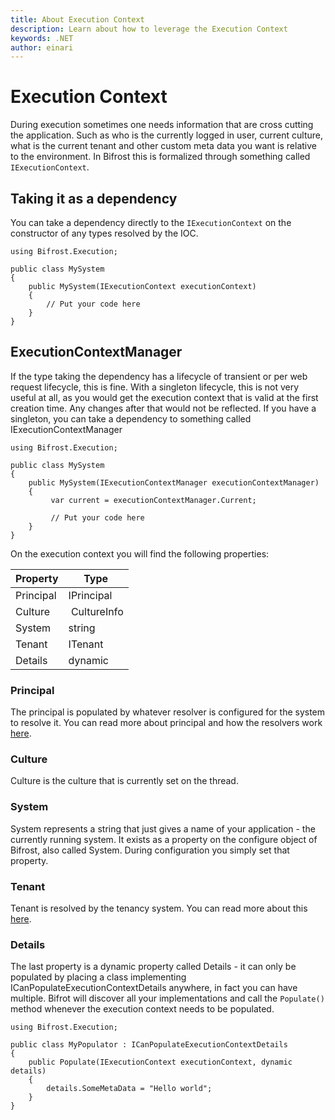 ```yaml
---
title: About Execution Context
description: Learn about how to leverage the Execution Context
keywords: .NET
author: einari
---
```


# Execution Context

During execution sometimes one needs information that are cross cutting the application.
Such as who is the currently logged in user, current culture, what is the current tenant and other custom meta
data you want is relative to the environment.
In Bifrost this is formalized through something called ``IExecutionContext``.

## Taking it as a dependency

You can take a dependency directly to the ``IExecutionContext`` on the constructor of any types
resolved by the IOC.

    using Bifrost.Execution;

    public class MySystem
    {
        public MySystem(IExecutionContext executionContext)
        {
            // Put your code here
        }
    }


## ExecutionContextManager

If the type taking the dependency has a lifecycle of transient or per web request lifecycle, this is fine.
With a singleton lifecycle, this is not very useful at all, as you would get the execution context
that is valid at the first creation time. Any changes after that would not be reflected.
If you have a singleton, you can take a dependency to something called IExecutionContextManager

    using Bifrost.Execution;

    public class MySystem
    {
        public MySystem(IExecutionContextManager executionContextManager)
        {
             var current = executionContextManager.Current;

             // Put your code here
        }
    }

On the execution context you will find the following properties:

| Property  | Type        |
| --------- | ----------- |
| Principal | IPrincipal  |
| Culture   | CultureInfo |
| System    | string      |
| Tenant    | ITenant     |
| Details   | dynamic     |


### Principal

The principal is populated by whatever resolver is configured for the system to resolve it.
You can read more about principal and how the resolvers work [here](principals.md).

### Culture

Culture is the culture that is currently set on the thread.

### System

System represents a string that just gives a name of your application - the currently running system.
It exists as a property on the configure object of Bifrost, also called System. During configuration
you simply set that property.

### Tenant

Tenant is resolved by the tenancy system. You can read more about this [here](tenants.md).

### Details

The last property is a dynamic property called Details - it can only be populated by placing a class
implementing ICanPopulateExecutionContextDetails anywhere, in fact you can have multiple.
Bifrot will discover all your implementations and call the ``Populate()`` method whenever the
execution context needs to be populated.

    using Bifrost.Execution;

    public class MyPopulator : ICanPopulateExecutionContextDetails
    {
        public Populate(IExecutionContext executionContext, dynamic details)
        {
            details.SomeMetaData = "Hello world";
        }
    }